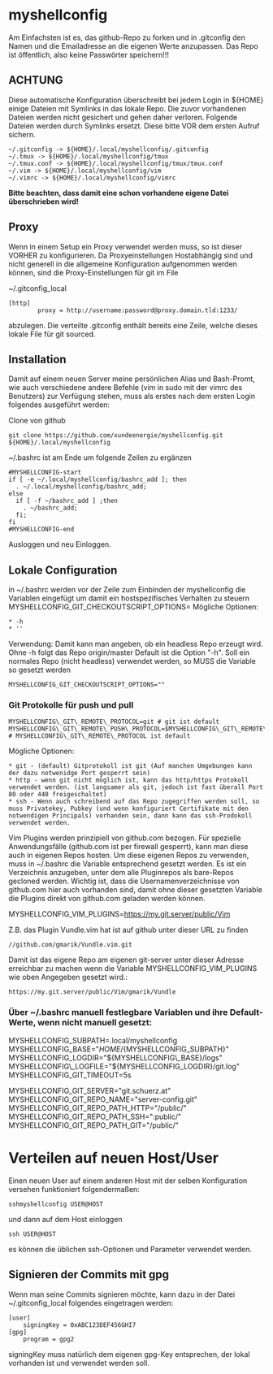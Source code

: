 # myshellconfig

Am Einfachsten ist es, das github-Repo zu forken und in .gitconfig den Namen und die Emailadresse an die eigenen Werte anzupassen. Das Repo ist öffentlich, also keine Passwörter speichern!!!

## ACHTUNG
Diese automatische Konfiguration überschreibt bei jedem Login in ${HOME} einige Dateien mit Symlinks in das lokale Repo. Die zuvor vorhandenen Dateien werden nicht gesichert und gehen daher verloren.
Folgende Dateien werden durch Symlinks ersetzt. Diese bitte VOR dem ersten Aufruf sichern.

```
~/.gitconfig -> ${HOME}/.local/myshellconfig/.gitconfig
~/.tmux -> ${HOME}/.local/myshellconfig/tmux
~/.tmux.conf -> ${HOME}/.local/myshellconfig/tmux/tmux.conf
~/.vim -> ${HOME}/.local/myshellconfig/vim
~/.vimrc -> ${HOME}/.local/myshellconfig/vimrc
```

**Bitte beachten, dass damit eine schon vorhandene eigene Datei überschrieben wird!**

## Proxy
Wenn in einem Setup ein Proxy verwendet werden muss, so ist dieser VORHER zu konfigurieren. Da Proxyeinstellungen Hostabhängig sind und nicht generell in die allgemeine Konfiguration aufgenommen werden können, sind die Proxy-Einstellungen für git im File

~/.gitconfig_local
```
[http]
        proxy = http://username:password@proxy.domain.tld:1233/
```

abzulegen. Die verteilte .gitconfig enthält bereits eine Zeile, welche dieses lokale File für git sourced.


## Installation
Damit auf einem neuen Server meine persönlichen Alias und Bash-Promt, wie auch verschiedene andere Befehle (vim in sudo mit der vimrc des Benutzers) zur Verfügung stehen, muss als erstes nach dem ersten Login folgendes ausgeführt werden:

Clone von github
```
git clone https://github.com/xundeenergie/myshellconfig.git ${HOME}/.local/myshellconfig
```

~/.bashrc ist am Ende um folgende Zeilen zu ergänzen
```
#MYSHELLCONFIG-start
if [ -e ~/.local/myshellconfig/bashrc_add ]; then
  . ~/.local/myshellconfig/bashrc_add;
else
  if [ -f ~/bashrc_add ] ;then
    . ~/bashrc_add;
  fi;
fi
#MYSHELLCONFIG-end
```
Ausloggen und neu Einloggen.

## Lokale Configuration
in ~/.bashrc werden vor der Zeile zum Einbinden der myshellconfig die Variablen eingefügt um damit ein hostspezifisches Verhalten zu steuern
MYSHELLCONFIG\_GIT\_CHECKOUTSCRIPT\_OPTIONS=
Mögliche Optionen:

    * -h
    * ''

Verwendung: Damit kann man angeben, ob ein headless Repo erzeugt wird. Ohne -h folgt das Repo origin/master
Default ist die Option "-h". Soll ein normales Repo (nicht headless) verwendet werden, so MUSS die Variable so gesetzt werden

```
MYSHELLCONFIG_GIT_CHECKOUTSCRIPT_OPTIONS=""
```

### Git Protokolle für push und pull
```
MYSHELLCONFIG\_GIT\_REMOTE\_PROTOCOL=git # git ist default
MYSHELLCONFIG\_GIT\_REMOTE\_PUSH\_PROTOCOL=$MYSHELLCONFIG\_GIT\_REMOTE\_PROTOCOL # MYSHELLCONFIG\_GIT\_REMOTE\_PROTOCOL ist default
```

Mögliche Optionen:

    * git - (default) Gitprotokoll ist git (Auf manchen Umgebungen kann der dazu notwenidge Port gesperrt sein)
    * http - wenn git nicht möglich ist, kann das http/https Protokoll verwendet werden. (ist langsamer als git, jedoch ist fast überall Port 80 oder 440 freigeschaltet)
    * ssh - Wenn auch schreibend auf das Repo zugegriffen werden soll, so muss Privatekey, Pubkey (und wenn konfiguriert Certifikate mit den notwendigen Principals) vorhanden sein, dann kann das ssh-Prodokoll verwendet werden.

Vim Plugins werden prinzipiell von github.com bezogen. Für spezielle Anwendungsfälle (github.com ist per firewall gesperrt), kann man diese auch in eigenen Repos hosten. Um diese eigenen Repos zu verwenden, muss in ~/.bashrc die Variable entsprechend gesetzt werden. Es ist ein Verzeichnis anzugeben, unter dem alle Pluginrepos als bare-Repos gecloned werden. Wichtig ist, dass die Usernamenverzeichnisse von github.com hier auch vorhanden sind, damit ohne dieser gesetzten Variable die Plugins direkt von github.com geladen werden können.

MYSHELLCONFIG\_VIM\_PLUGINS=https://my.git.server/public/Vim

Z.B. das Plugin Vundle.vim hat ist auf github unter dieser URL zu finden
```
//github.com/gmarik/Vundle.vim.git
```
Damit ist das eigene Repo am eigenen git-server unter dieser Adresse erreichbar zu machen wenn die Variable MYSHELLCONFIG\_VIM\_PLUGINS wie oben Angegeben gesetzt wird.:
```
https://my.git.server/public/Vim/gmarik/Vundle
```

### Über ~/.bashrc manuell festlegbare Variablen und ihre Default-Werte, wenn nicht manuell gesetzt:
MYSHELLCONFIG\_SUBPATH=.local/myshellconfig
MYSHELLCONFIG\_BASE="${HOME}/${MYSHELLCONFIG\_SUBPATH}"
MYSHELLCONFIG\_LOGDIR="${MYSHELLCONFIG\_BASE}/logs"
MYSHELLCONFIG\_LOGFILE="${MYSHELLCONFIG\_LOGDIR}/git.log"
MYSHELLCONFIG\_GIT\_TIMEOUT=5s

MYSHELLCONFIG\_GIT\_SERVER="git.schuerz.at"
MYSHELLCONFIG\_GIT\_REPO\_NAME="server-config.git"
MYSHELLCONFIG\_GIT\_REPO\_PATH\_HTTP="/public/"
MYSHELLCONFIG\_GIT\_REPO\_PATH\_SSH=":public/"
MYSHELLCONFIG\_GIT\_REPO\_PATH\_GIT="/public/"


# Verteilen auf neuen Host/User
Einen neuen User auf einem anderen Host mit der selben Konfiguration versehen funktioniert folgendermaßen:

```
sshmyshellconfig USER@HOST
```
und dann auf dem Host einloggen
```
ssh USER@HOST
```
es können die üblichen ssh-Optionen und Parameter verwendet werden.



## Signieren der Commits mit gpg
Wenn man seine Commits signieren möchte, kann dazu in der Datei
~/.gitconfig_local
folgendes eingetragen werden:

```
[user]
	signingKey = 0xABC123DEF456GHI7
[gpg]
	program = gpg2

```

signingKey muss natürlich dem eigenen gpg-Key entsprechen, der lokal vorhanden ist und verwendet werden soll.
